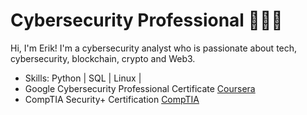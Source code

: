 # Cybersecurity Professional 👨🏻‍💻

Hi, I'm Erik! I'm a cybersecurity analyst who is passionate about tech, cybersecurity, blockchain, crypto and Web3. 

- Skills: Python | SQL | Linux |
- Google Cybersecurity Professional Certificate <a href="https://www.coursera.org/professional-certificates/google-cybersecurity">Coursera</a>
- CompTIA Security+ Certification <a href="https://www.comptia.org/certifications/security">CompTIA</a> 
